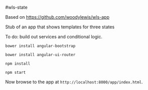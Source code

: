 #wls-state

Based on https://github.com/woodylewis/wls-app

Stub of an app that shows templates for three states

To do: build out services and conditional logic.

```
bower install angular-bootstrap
```
```
bower install angular-ui-router
```
```
npm install
```
```
npm start
```

Now browse to the app at `http://localhost:8000/app/index.html`.
